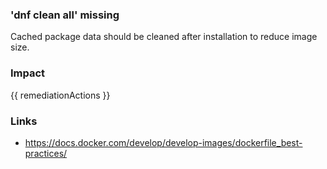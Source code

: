 
### 'dnf clean all' missing
Cached package data should be cleaned after installation to reduce image size.

### Impact
<!-- Add Impact here -->

<!-- DO NOT CHANGE -->
{{ remediationActions }}

### Links
- https://docs.docker.com/develop/develop-images/dockerfile_best-practices/

